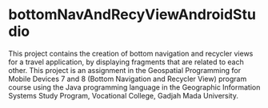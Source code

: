 # bottomNavAndRecyViewAndroidStudio
This project contains the creation of bottom navigation and recycler views for a travel application, by displaying fragments that are related to each other.
This project is an assignment in the Geospatial Programming for Mobile Devices 7 and 8 (Bottom Navigation and Recycler View) program course using the Java programming language in the Geographic Information Systems Study Program, Vocational College, Gadjah Mada University.

